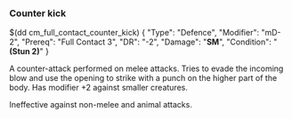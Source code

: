 ### Counter kick


$(dd cm_full_contact_counter_kick)
{ "Type": "Defence",
	"Modifier": "mD-2",
	"Prereq": "Full Contact 3",
	"DR": "-2",
	"Damage": "__SM__",
	"Condition": "__(Stun 2)__"
}

A counter-attack performed on melee attacks. Tries to evade
the incoming blow and use the opening to strike with a punch
on the higher part of the body. Has modifier +2 against
smaller creatures.

Ineffective against non-melee and animal attacks.
